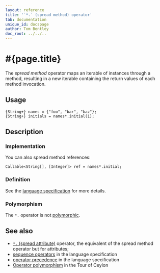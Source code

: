 ```yaml
---
layout: reference
title: '`*.` (spread method) operator'
tab: documentation
unique_id: docspage
author: Tom Bentley
doc_root: ../../..
---
```


# #{page.title}

The *spread method* operator maps an iterable of instances through a 
method, resulting in a new iterable containing the return values of
each method invocation.

## Usage 

<!-- try: -->
    {String+} names = {"foo", "bar", "baz"};
    {String+} initials = names*.initial(1);

## Description

### Implementation

You can also spread method references:

<!-- check:none -->
<!-- try: -->
    Callable<String[], [Integer]> ref = names*.initial;
    
### Definition

See the [language specification](#{site.urls.spec_current}#listmap) for 
more details.

### Polymorphism

The `*.` operator is not [polymorphic](#{page.doc_root}/reference/operator/operator-polymorphism). 

## See also

* [`*.` (spread attribute)](../spread-attribute) operator, the equivalent of the 
  spread method operator but for attributes;
* [sequence operators](#{site.urls.spec_current}#listmap) in the 
  language specification
* [operator precedence](#{site.urls.spec_current}#operatorprecedence) in the 
  language specification
* [Operator polymorphism](#{page.doc_root}/tour/language-module/#operator_polymorphism) 
  in the Tour of Ceylon

